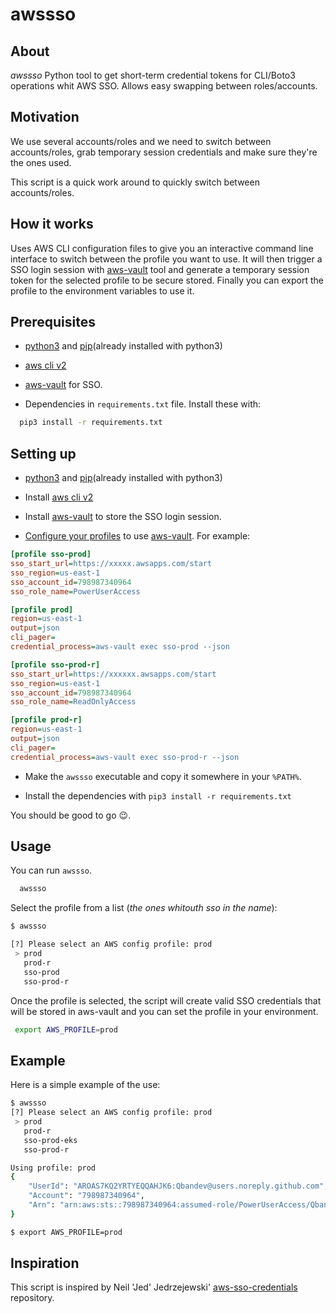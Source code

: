 # awssso

## About

_awssso_ Python tool to get short-term credential tokens for CLI/Boto3 operations whit AWS SSO. Allows easy swapping between roles/accounts.

## Motivation

We use several accounts/roles and we need to switch between accounts/roles, grab temporary session credentials and make sure they're the ones used.

This script is a quick work around to quickly switch between accounts/roles.

## How it works

Uses AWS CLI configuration files to give you an interactive command line interface to switch between the profile you want to use. It will then trigger a SSO login session with [aws-vault](https://github.com/99designs/aws-vault) tool and generate a temporary session token for the selected profile to be secure stored. Finally you can export the profile to the environment variables to use it.

## Prerequisites

- [python3](https://www.python.org/downloads/) and [pip](https://docs.python.org/3/installing/index.html)(already installed with python3)

- [aws cli v2](https://docs.aws.amazon.com/cli/latest/userguide/install-cliv2.html)

- [aws-vault](https://github.com/99designs/aws-vault) for SSO.

- Dependencies in `requirements.txt` file. Install these with:

```bash
  pip3 install -r requirements.txt
```

## Setting up

- [python3](https://www.python.org/downloads/) and [pip](https://docs.python.org/3/installing/index.html)(already installed with python3)

- Install [aws cli v2](https://docs.aws.amazon.com/cli/latest/userguide/install-cliv2.html)

- Install [aws-vault](https://github.com/99designs/aws-vault) to store the SSO login session.

- [Configure your profiles](https://docs.aws.amazon.com/cli/latest/userguide/cli-configure-sso.html) to use [aws-vault](https://github.com/99designs/aws-vault). For example:

```ini
[profile sso-prod]
sso_start_url=https://xxxxx.awsapps.com/start
sso_region=us-east-1
sso_account_id=798987340964
sso_role_name=PowerUserAccess

[profile prod]
region=us-east-1
output=json
cli_pager=
credential_process=aws-vault exec sso-prod --json

[profile sso-prod-r]
sso_start_url=https://xxxxxx.awsapps.com/start
sso_region=us-east-1
sso_account_id=798987340964
sso_role_name=ReadOnlyAccess

[profile prod-r]
region=us-east-1
output=json
cli_pager=
credential_process=aws-vault exec sso-prod-r --json
```

- Make the `awssso` executable and copy it somewhere in your `%PATH%`.

- Install the dependencies with `pip3 install -r requirements.txt`

You should be good to go :wink:.

## Usage

You can run `awssso`.

```bash
  awssso
```

Select the profile from a list (_the ones whitouth sso in the name_):

```bash
$ awssso

[?] Please select an AWS config profile: prod
 > prod
   prod-r
   sso-prod
   sso-prod-r
```

Once the profile is selected, the script will create valid SSO credentials that will be stored in aws-vault and you can set the profile in your environment.

```bash
 export AWS_PROFILE=prod
```

## Example

Here is a simple example of the use:

```bash
$ awssso
[?] Please select an AWS config profile: prod
 > prod
   prod-r
   sso-prod-eks
   sso-prod-r

Using profile: prod
{
    "UserId": "AROAS7KQ2YRTYEQQAHJK6:Qbandev@users.noreply.github.com",
    "Account": "798987340964",
    "Arn": "arn:aws:sts::798987340964:assumed-role/PowerUserAccess/Qbandev@users.noreply.github.com"
}

$ export AWS_PROFILE=prod
```

## Inspiration

This script is inspired by Neil 'Jed' Jedrzejewski' [aws-sso-credentials](https://github.com/NeilJed/aws-sso-credentials) repository.
